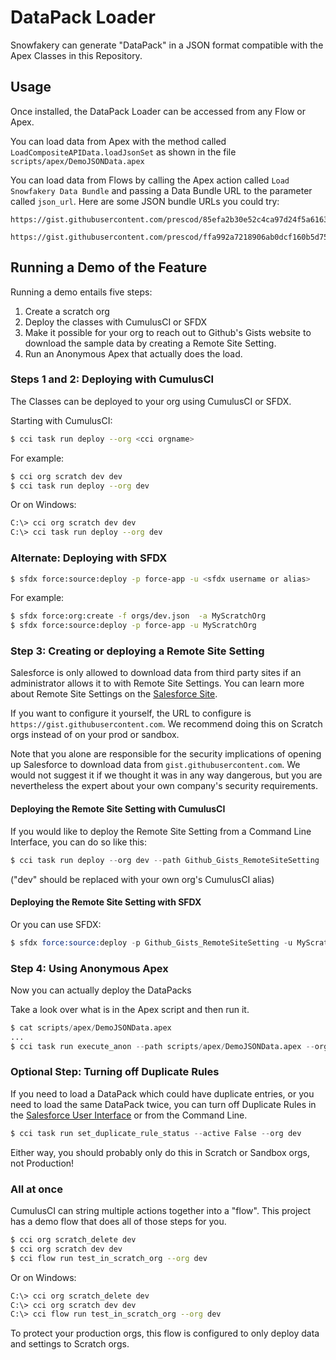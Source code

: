 # DataPack Loader

Snowfakery can generate "DataPack" in a JSON format compatible with the Apex
Classes in this Repository.

## Usage

Once installed, the DataPack Loader can be accessed from any Flow or Apex.

You can load data from Apex with the method called `LoadCompositeAPIData.loadJsonSet` as
shown in the file `scripts/apex/DemoJSONData.apex`

You can load data from Flows by calling the Apex action called
`Load Snowfakery Data Bundle` and passing a Data Bundle URL to the parameter called
`json_url`. Here are some JSON bundle URLs you could try:

```
https://gist.githubusercontent.com/prescod/85efa2b30e52c4ca97d24f5a61631aa4/raw/4e293e07877d63b965f2c75f6bf2edafea3230b4/composite.json

https://gist.githubusercontent.com/prescod/ffa992a7218906ab0dcf160b5d755259/raw/f9d40587a2ba9b04275241723637ed571bd55617/Graph%2520Gist'
```

## Running a Demo of the Feature

Running a demo entails five steps:

1. Create a scratch org
2. Deploy the classes with CumulusCI or SFDX
3. Make it possible for your org to reach out to Github's Gists website to download the sample data by creating a Remote Site Setting.
4. Run an Anonymous Apex that actually does the load.

### Steps 1 and 2: Deploying with CumulusCI

The Classes can be deployed to your org using CumulusCI or SFDX.

Starting with CumulusCI:

```sh
$ cci task run deploy --org <cci orgname>
```

For example:

```sh
$ cci org scratch dev dev
$ cci task run deploy --org dev
```

Or on Windows:

```sh
C:\> cci org scratch dev dev
C:\> cci task run deploy --org dev
```

### Alternate: Deploying with SFDX

```sh
$ sfdx force:source:deploy -p force-app -u <sfdx username or alias>
```

For example:

```sh
$ sfdx force:org:create -f orgs/dev.json  -a MyScratchOrg
$ sfdx force:source:deploy -p force-app -u MyScratchOrg
```

### Step 3: Creating or deploying a Remote Site Setting

Salesforce is only allowed to download data from third party sites if an administrator allows it to with Remote Site Settings. You can learn more about Remote Site Settings on the [Salesforce Site](https://help.salesforce.com/s/articleView?id=sf.configuring_remoteproxy.htm&language=en_US&r=https%3A%2F%2Fwww.google.com%2F&type=5). 

If you want to configure it yourself, the URL to configure is `https://gist.githubusercontent.com`. We recommend doing this on Scratch orgs instead of on your prod or sandbox.

Note that you alone are responsible for the security implications of opening up Salesforce to download data from `gist.githubusercontent.com`. We would not suggest it if we thought it was in any way dangerous, but you are nevertheless the expert about your own company's security requirements.

#### Deploying the Remote Site Setting with CumulusCI

If you would like to deploy the Remote Site Setting from a Command Line Interface, you can do so like this:

```s
$ cci task run deploy --org dev --path Github_Gists_RemoteSiteSetting
```

("dev" should be replaced with your own org's CumulusCI alias)
#### Deploying the Remote Site Setting with SFDX

Or you can use SFDX:

```s
$ sfdx force:source:deploy -p Github_Gists_RemoteSiteSetting -u MyScratchOrg
```

### Step 4: Using Anonymous Apex 

Now you can actually deploy the DataPacks

Take a look over what is in the Apex script and then run it.

```s
$ cat scripts/apex/DemoJSONData.apex
...
$ cci task run execute_anon --path scripts/apex/DemoJSONData.apex --org dev
```

### Optional Step: Turning off Duplicate Rules

If you need to load a DataPack which could have duplicate entries, or you need to load
the same DataPack twice, you can turn off
Duplicate Rules in the [Salesforce User Interface](https://powerofus.force.com/s/article/EDA-Disable-Matching-Rules) 
or from the Command Line.


```s
$ cci task run set_duplicate_rule_status --active False --org dev
```

Either way, you should probably only do this in Scratch or Sandbox orgs, not Production!

### All at once

CumulusCI can string multiple actions together into a "flow". This project has a demo
flow that does all of those steps for you.

```sh
$ cci org scratch_delete dev
$ cci org scratch dev dev
$ cci flow run test_in_scratch_org --org dev
```

Or on Windows:

```sh
C:\> cci org scratch_delete dev
C:\> cci org scratch dev dev
C:\> cci flow run test_in_scratch_org --org dev
```

To protect your production orgs, this flow is configured to only deploy
data and settings to Scratch orgs.
